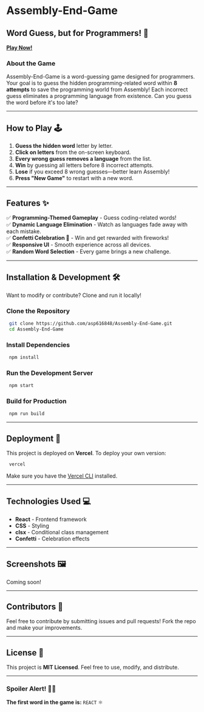 # Assembly-End-Game

## Word Guess, but for Programmers! 🚀

[**Play Now!**](https://assembly-end-game-eta.vercel.app/)

### About the Game
Assembly-End-Game is a word-guessing game designed for programmers. Your goal is to guess the hidden programming-related word within **8 attempts** to save the programming world from Assembly! Each incorrect guess eliminates a programming language from existence. Can you guess the word before it's too late?

---

## How to Play 🕹️
1. **Guess the hidden word** letter by letter.
2. **Click on letters** from the on-screen keyboard.
3. **Every wrong guess removes a language** from the list.
4. **Win** by guessing all letters before 8 incorrect attempts.
5. **Lose** if you exceed 8 wrong guesses—better learn Assembly!
6. **Press "New Game"** to restart with a new word.

---

## Features ✨
✅ **Programming-Themed Gameplay** - Guess coding-related words!  
✅ **Dynamic Language Elimination** - Watch as languages fade away with each mistake.  
✅ **Confetti Celebration 🎉** - Win and get rewarded with fireworks!  
✅ **Responsive UI** - Smooth experience across all devices.  
✅ **Random Word Selection** - Every game brings a new challenge.  

---

## Installation & Development 🛠️
Want to modify or contribute? Clone and run it locally!

### **Clone the Repository**
```sh
 git clone https://github.com/asp616848/Assembly-End-Game.git
 cd Assembly-End-Game
```

### **Install Dependencies**
```sh
 npm install
```

### **Run the Development Server**
```sh
 npm start
```

### **Build for Production**
```sh
 npm run build
```

---

## Deployment 🚀
This project is deployed on **Vercel**. To deploy your own version:
```sh
 vercel
```
Make sure you have the [Vercel CLI](https://vercel.com/docs/cli) installed.

---

## Technologies Used 💻
- **React** - Frontend framework
- **CSS** - Styling
- **clsx** - Conditional class management
- **Confetti** - Celebration effects

---

## Screenshots 🖼️
Coming soon!

---

## Contributors 👥
Feel free to contribute by submitting issues and pull requests! Fork the repo and make your improvements.

---

## License 📜
This project is **MIT Licensed**. Feel free to use, modify, and distribute.

---

### Spoiler Alert! 🕵️‍♂️
**The first word in the game is:** `REACT` ⚛️